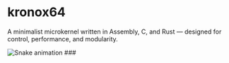 # kronox64
A minimalist microkernel written in Assembly, C, and Rust — designed for control, performance, and modularity.

<img src="https://raw.githubusercontent.com/KRONOX-Javier/KRONOX-Javier/output/snake.svg" alt="Snake animation" />
###
